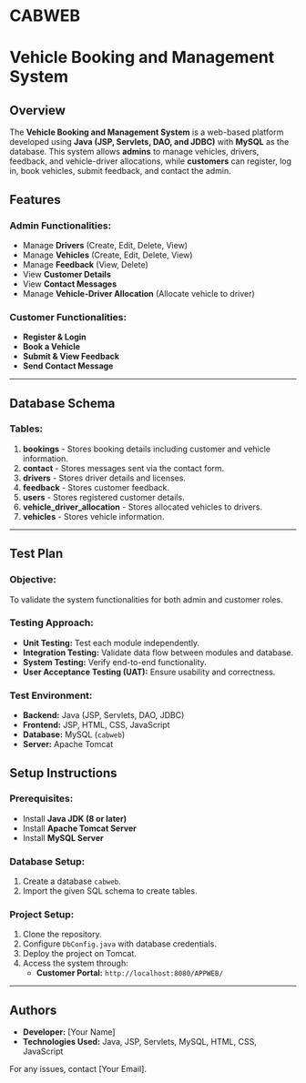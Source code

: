 # CABWEB

# Vehicle Booking and Management System

## Overview
The **Vehicle Booking and Management System** is a web-based platform developed using **Java (JSP, Servlets, DAO, and JDBC)** with **MySQL** as the database. This system allows **admins** to manage vehicles, drivers, feedback, and vehicle-driver allocations, while **customers** can register, log in, book vehicles, submit feedback, and contact the admin.

## Features
### **Admin Functionalities:**
- Manage **Drivers** (Create, Edit, Delete, View)
- Manage **Vehicles** (Create, Edit, Delete, View)
- Manage **Feedback** (View, Delete)
- View **Customer Details**
- View **Contact Messages**
- Manage **Vehicle-Driver Allocation** (Allocate vehicle to driver)

### **Customer Functionalities:**
- **Register & Login**
- **Book a Vehicle**
- **Submit & View Feedback**
- **Send Contact Message**

---

## Database Schema
### **Tables:**

1. **bookings** - Stores booking details including customer and vehicle information.
2. **contact** - Stores messages sent via the contact form.
3. **drivers** - Stores driver details and licenses.
4. **feedback** - Stores customer feedback.
5. **users** - Stores registered customer details.
6. **vehicle_driver_allocation** - Stores allocated vehicles to drivers.
7. **vehicles** - Stores vehicle information.

---

## Test Plan
### **Objective:**
To validate the system functionalities for both admin and customer roles.

### **Testing Approach:**
- **Unit Testing:** Test each module independently.
- **Integration Testing:** Validate data flow between modules and database.
- **System Testing:** Verify end-to-end functionality.
- **User Acceptance Testing (UAT):** Ensure usability and correctness.

### **Test Environment:**
- **Backend:** Java (JSP, Servlets, DAO, JDBC)
- **Frontend:** JSP, HTML, CSS, JavaScript
- **Database:** MySQL (`cabweb`)
- **Server:** Apache Tomcat

## Setup Instructions
### **Prerequisites:**
- Install **Java JDK (8 or later)**
- Install **Apache Tomcat Server**
- Install **MySQL Server**

### **Database Setup:**
1. Create a database `cabweb`.
2. Import the given SQL schema to create tables.

### **Project Setup:**
1. Clone the repository.
2. Configure `DbConfig.java` with database credentials.
3. Deploy the project on Tomcat.
4. Access the system through:
   - **Customer Portal:** `http://localhost:8080/APPWEB/`

---

## Authors
- **Developer:** [Your Name]
- **Technologies Used:** Java, JSP, Servlets, MySQL, HTML, CSS, JavaScript

For any issues, contact [Your Email].

